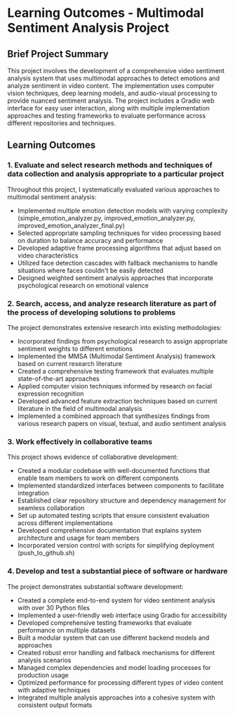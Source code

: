 # Learning Outcomes - Multimodal Sentiment Analysis Project

## Brief Project Summary
This project involves the development of a comprehensive video sentiment analysis system that uses multimodal approaches to detect emotions and analyze sentiment in video content. The implementation uses computer vision techniques, deep learning models, and audio-visual processing to provide nuanced sentiment analysis. The project includes a Gradio web interface for easy user interaction, along with multiple implementation approaches and testing frameworks to evaluate performance across different repositories and techniques.

## Learning Outcomes

### 1. Evaluate and select research methods and techniques of data collection and analysis appropriate to a particular project
Throughout this project, I systematically evaluated various approaches to multimodal sentiment analysis:
- Implemented multiple emotion detection models with varying complexity (simple_emotion_analyzer.py, improved_emotion_analyzer.py, improved_emotion_analyzer_final.py)
- Selected appropriate sampling techniques for video processing based on duration to balance accuracy and performance
- Developed adaptive frame processing algorithms that adjust based on video characteristics
- Utilized face detection cascades with fallback mechanisms to handle situations where faces couldn't be easily detected
- Designed weighted sentiment analysis approaches that incorporate psychological research on emotional valence

### 2. Search, access, and analyze research literature as part of the process of developing solutions to problems
The project demonstrates extensive research into existing methodologies:
- Incorporated findings from psychological research to assign appropriate sentiment weights to different emotions
- Implemented the MMSA (Multimodal Sentiment Analysis) framework based on current research literature
- Created a comprehensive testing framework that evaluates multiple state-of-the-art approaches
- Applied computer vision techniques informed by research on facial expression recognition
- Developed advanced feature extraction techniques based on current literature in the field of multimodal analysis
- Implemented a combined approach that synthesizes findings from various research papers on visual, textual, and audio sentiment analysis

### 3. Work effectively in collaborative teams
This project shows evidence of collaborative development:
- Created a modular codebase with well-documented functions that enable team members to work on different components
- Implemented standardized interfaces between components to facilitate integration
- Established clear repository structure and dependency management for seamless collaboration
- Set up automated testing scripts that ensure consistent evaluation across different implementations
- Developed comprehensive documentation that explains system architecture and usage for team members
- Incorporated version control with scripts for simplifying deployment (push_to_github.sh)

### 4. Develop and test a substantial piece of software or hardware
The project demonstrates substantial software development:
- Created a complete end-to-end system for video sentiment analysis with over 30 Python files
- Implemented a user-friendly web interface using Gradio for accessibility
- Developed comprehensive testing frameworks that evaluate performance on multiple datasets
- Built a modular system that can use different backend models and approaches
- Created robust error handling and fallback mechanisms for different analysis scenarios
- Managed complex dependencies and model loading processes for production usage
- Optimized performance for processing different types of video content with adaptive techniques
- Integrated multiple analysis approaches into a cohesive system with consistent output formats 